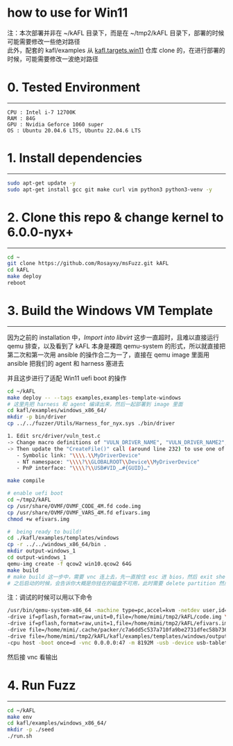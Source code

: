 # how to use for Win11
注：本次部署并非在 ~/kAFL 目录下，而是在 ~/tmp2/kAFL 目录下，部署的时候可能需要修改一些绝对路径    
此外，配套的 kafl/examples 从 [kafl.targets.win11](https://github.com/Rosayxy/kafl.targets.win11) 仓库 clone 的，在进行部署的时候，可能需要修改一波绝对路径   

# 0. Tested Environment <a name="section-0"></a>
----------------------------------
```
CPU : Intel i-7 12700K
RAM : 84G
GPU : Nvidia Geforce 1060 super
OS : Ubuntu 20.04.6 LTS, Ubuntu 22.04.6 LTS  
```

# 1. Install dependencies <a name="section-1"></a>
----------------------------------
```bash
sudo apt-get update -y
sudo apt-get install gcc git make curl vim python3 python3-venv -y
```

# 2. Clone this repo & change kernel to 6.0.0-nyx+ <a name="section-2"></a>
----------------------------------
```bash
cd ~
git clone https://github.com/Rosayxy/msFuzz.git kAFL
cd kAFL
make deploy
reboot
```

# 3. Build the Windows VM Template <a name="section-3"></a>
----------------------------------

因为之前的 installation 中，*Import into libvirt* 这步一直超时，且难以直接运行 qemu 排查，以及看到了 kAFL 本身是裸跑 qemu-system 的形式，所以就直接把第二次和第一次用 ansible 的操作合二为一了，直接在 qemu image 里面用 ansible 把我们的 agent 和 harness 塞进去    

并且这步进行了适配 Win11 uefi boot 的操作   
```bash
cd ~/kAFL
make deploy -- --tags examples,examples-template-windows
# 这里先把 harness 和 agent 编译出来，然后一起部署到 image 里面
cd kafl/examples/windows_x86_64/
mkdir -p bin/driver 
cp ../../fuzzer/Utils/Harness_for_nyx.sys ./bin/driver

1. Edit src/driver/vuln_test.c
-> Change macro definitions of "VULN_DRIVER_NAME", "VULN_DRIVER_NAME2", "VULN_DRIVER_NAME3" to your target driver
-> Then update the "CreateFile()" call (around line 232) to use one of:
   - Symbolic link: "\\\\.\\MyDriverDevice"
   - NT namespace: "\\\\?\\GLOBALROOT\\Device\\MyDriverDevice"
   - PnP interface: "\\\\?\\USB#VID_…#{GUID}…"

make compile

# enable uefi boot
cd ~/tmp2/kAFL
cp /usr/share/OVMF/OVMF_CODE_4M.fd code.img
cp /usr/share/OVMF/OVMF_VARS_4M.fd efivars.img
chmod +w efivars.img

#  being ready to build!
cd ./kafl/examples/templates/windows
cp -r ../../windows_x86_64/bin . 
mkdir output-windows_1
cd output-windows_1
qemu-img create -f qcow2 win10.qcow2 64G
make build 
# make build 这一步中，需要 vnc 连上去，先一直按住 esc 进 bios，然后 exit shell, 选 uefi boot，点进去第一个
# 之后启动的时候，会告诉你大概是你挂在的磁盘不可用，此时需要 delete partition 然后 create partition, 选择大小最大的那个分区（大概有 63.9G 吧）点 next 就行了
```

注：调试的时候可以用以下命令   

```bash
/usr/bin/qemu-system-x86_64 -machine type=pc,accel=kvm -netdev user,id=user.0,hostfwd=tcp::4107-:5985 -name win10.qcow2 -smp cpus=4,sockets=4 \
-drive if=pflash,format=raw,unit=0,file=/home/mimi/tmp2/kAFL/code.img \
-drive if=pflash,format=raw,unit=1,file=/home/mimi/tmp2/kAFL/efivars.img \
-drive file=/home/mimi/.cache/packer/c7a6dd5c537a710fa9be2731dfec58b7361557e0.iso,media=cdrom,if=none,id=cd0 \
-drive file=/home/mimi/tmp2/kAFL/kafl/examples/templates/windows/output-windows_1/win10.qcow2,if=ide,cache=writeback,discard=ignore,format=qcow2 \
-cpu host -boot once=d -vnc 0.0.0.0:47 -m 8192M -usb -device usb-tablet -device ide-cd,drive=cd0 -device rtl8139,netdev=user.0    
```

然后接 vnc 看输出


# 4. Run Fuzz <a name="section-4"></a>
----------------------------------
```bash
cd ~/kAFL
make env
cd kafl/examples/windows_x86_64/
mkdir -p ./seed
./run.sh

```